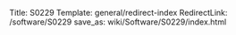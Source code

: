 Title: S0229
Template: general/redirect-index
RedirectLink: /software/S0229
save_as: wiki/Software/S0229/index.html